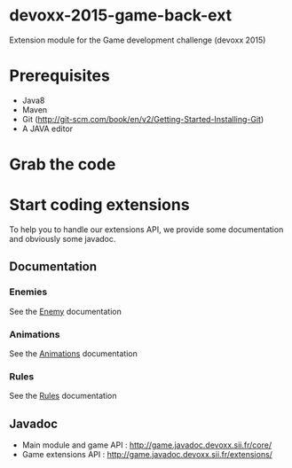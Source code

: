 # devoxx-2015-game-back-ext
Extension module for the Game development challenge (devoxx 2015)

# Prerequisites

- Java8
- Maven
- Git (http://git-scm.com/book/en/v2/Getting-Started-Installing-Git)
- A JAVA editor

# Grab the code

# Start coding extensions
To help you to handle our extensions API, we provide some documentation and obviously some javadoc.
## Documentation
### Enemies
See the [Enemy](https://github.com/groupe-sii/devoxx-2015-game-back-ext/tree/master/src/main/resources/docs/Enemy) documentation

### Animations
See the [Animations](https://github.com/groupe-sii/devoxx-2015-game-back-ext/tree/master/src/main/resources/docs/Animation) documentation

### Rules
See the [Rules](https://github.com/groupe-sii/devoxx-2015-game-back-ext/tree/master/src/main/resources/docs/Rule) documentation

## Javadoc
* Main module and game API : http://game.javadoc.devoxx.sii.fr/core/
* Game extensions API : http://game.javadoc.devoxx.sii.fr/extensions/

